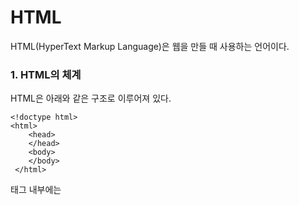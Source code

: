# HTML
HTML(HyperText Markup Language)은 웹을 만들 때 사용하는 언어이다.

### 1. HTML의 체계
HTML은 아래와 같은 구조로 이루어져 있다.
```
<!doctype html>
<html>
    <head>
    </head>
    <body>
    </body>
 </html>
```
<head> 태그 내부에는 <title>, <style>, <meta> 태그 등이 들어가며, 그 외의 대부분의 태그들은 <body> 태그 내부에 쓰인다.

### 2. 부모 태그와 자식 태그
부모 태그에 포함된 태그들을 자식 태그라 부르며, 일부 태그들은 이러한 관계를 항상 형성하고 있다.
```
<ul>
    <li></li>
    <li></li>
    <li><br>
</ul>
```
<li>는 목차를 쓰고 싶을 때 사용하는 태그로, 목차끼리 구분하기 위해 <ul>, <ol> 등이 <li>의 부모 태그가 된다. <ol>을 사용할 경우 자동으로 목차 앞에 숫자가 넘버링된다.

### 3. 속성(Atrribute)
태그의 심화된 문법으로, 태그의 이름만으로 정보가 부족한 아래와 같은 경우에 사용한다.
```
<body>
    <img src= "coding.jpg">
</body>
```
위 경우에는 어떤 이미지인지 알려주기 위해서 src 속성을 사용하였다.

### 4. <p> 태그와 <br> 태그
둘 다 비슷한 기능을 하는 태그이지만, <br>은 주로 줄바꿈에, <p>는 단락을 나눌 때 사용한다. <br>는 닫히는 태그가 없으며, 두 번 사용할 경우 단락을 나누는 것과 같은 효과를 낸다. <p>의 경우 닫히는 태그를 사용하여 단락이 어디서 어디까지인지를 표시해야 한다.

### 5. <a> 태그
<a>는 링크를 넣고 싶을 때 사용하는 태그로, 아래와 같은 방식으로 사용한다.
```
<a href = "연결할 주소">링크</a>
```
target 속성으로 링크를 클릭했을 때 문서가 열릴 위치를 정하고, title 속성으로 해당 링크에 마우스 커서를 올릴때 도움말 설명을 표시할 수 있다.

## 6. 그 외의 태그들
HTML에는 150개 이상의 태그들이 존재한다.
제목을 나타낼 때 사용하는 <h1>~<h6> 태그들, 문자에 강조 표시를 하기 위핸 <strong> 태그, 밑줄 표시를 할 때 사용하는 <u> 태그 등이 있다.

# CSS
CSS(Cascading Style Sheets)는 웹사이트를 디자인할 때 사용하는 언어이다. HTML의 기본 브라우저 스타일을 변경할 수 있다.

### 1. CSS 적용 방법과 기본 구조
.css 파일을 만들어 적용하는 방법, html 파일 <style> 태그 내부에 적는 방법, html 파일에서 태그 내부의 속성으로 적는 방법이 있지만, .css 파일을 만들어 사용하는 방법이 추천된다. html 파일의 <head> 태그 안에 <link rel="stylesheet" href="css 파일 이름">을 추가하여 css 파일을 html 파일과 연결할 수 있다.
CSS 파일은 다음과 같은 기본 구조를 갖는다.
```
선택자 {
    속성:값;
}
```

### 2. 선택자와 결합자
##### 선택자
선택자의 종류로는 type 선택자, class 선택자, ID 선택자 등이 있다. 각각 태그명 {적용 내용}, .class이름 {적용 내용}, #ID 이름 {적용 내용} 형식으로 사용한다.

##### 결합자
결합자에는 descendant combinator와 adjacent sibling combinator 등이 있는데, descendant combinator은 html 파일에서 하위 요소를 선택하고 싶을 때 사용하며, 아래와 같이 두 개의 다른 석택자 사이에 공백의 형태를 취한다.
```
p span {적용 내용}
```
Adjacent sibling combinator은 특정 선택자 바로 다음에 오는 선택자에만 적용하고 싶을 때 사용하며, 아래와 같은 형태를 취한다
```
p + span {적용 내용}
```

### 3. 의사 클래스와 의사 요소
##### Pseudo-class
Pseudo-class(의사 클래스)는 HTML 요소에 특별한 상태를 적용하고 싶을 때 사용하며, 아래와 같은 형태를 취한다.
```
선택자 : 의사 클래스이름 {적용 내용} 
.class이름 : 의사 클래스이름 {적용 내용} 
#ID이름 : 의사 클래스이름 {적용 내용}
```
##### Pseudo-elements
Pseudo-elements(의사 요소)는 선택한 요소의 특정 부분에만 스타일을 적용할 때 사용한다.
```
p::first-line {적용 내용}
```
위의 예시는 <p> 태그의 첫 줄에만 스타일을 적용한다.

### 4. 우선순위(Specificity)와 계단식(Cascading), 상속(Inheritance)
##### 우선순위와 계단식
동일한 우선 순위를 갖는 두 규칙이 적용될 때에는 더 뒤에 나오는 규칙이 사용되며, 선택자 사이의 우선순위는 class 선택자 > 요소 선택자이다.
##### 상속
부모 요소에서 설정된 일부 css 속성 값은 다시 직접 지정하지 않는 한 자식 요소에 의해 상속된다. ex) color 요소, font-family 요소
단, width, border, margin, padding 요소 등은 상속도지 않는다.
Inherit, initial, unset으로 상속을 제어할 수 있으며, all을 사용하면 상속값 중 하나를 모든 속성에 한번에 적용 가능하다.

### 5. 박스
##### DISPLAY 유형
크게 디스플레이 유형이 block인 태그(<h1>,<p> 등)과 inline인 태그(<a>,<em>,<strong>,<span> 등)로 나눌 수 있다. Inline인 태그는 block인 태그와 달리 박스가 새 줄로 행갈이를 하지 않는다. 내부 디스플레이 유형은 display: 원하는 유형;을 설정하여 원하는 유형으로 바꿀 수 있다.
##### 박스 모델
박스 모델에는 기본 박스 모델과 대체 박스 모델이 있다. 각각 아래와 같은 성질을 갖는다.
```
기본 박스 모델: 너비 = width+padding+border, 높이 = height+padding+border
대체 박스 모델: 너비 = width, 높이 = height, 콘텐츠 영역 너비 = 너비-padding-border
```
브라우저는 기본적으로는 기본 박스 모델을 사용하나, box-sizing: border-box를 설정하면 대체 박스 모델도 사용할 수 있다.
##### Margin
Margin은 음수 값도 설정 가능하며, 음수 값 설정 시 다른 박스와 공백이 겹칠 수 있다. CSS에는 여백 축소라는 개념이 존재하는데, 여백이 서로 맞닿을 경우 그 중 더 큰 여백이 여백의 크기가 된다.

### 6. 함수와 규칙
##### 함수
CSS 속성으로 함수도 사용 가능하다. 아래와 같이 사용된다.
```
.box {
    transform: rotate(0.4turn);
}
```
##### 규칙
@rules는 규칙을 만족한다면 css 코드를 적용하는 형태로, 반응형 웹페이지를 만들 때 자주 쓰인다. 아래와 같이 사용한다.
```
@media (max-width: 80em){
    body{
        background: blue;
    }
}
```